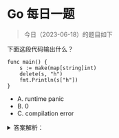 # Go 每日一题

> 今日（2023-06-18）的题目如下

下面这段代码输出什么？

```golang
func main() {  
    s := make(map[string]int)
    delete(s, "h")
    fmt.Println(s["h"])
}
```

- A. runtime panic
- B. 0
- C. compilation error

<details>
<summary>答案解析：</summary>
<div>

参考答案及解析：B。

删除 map 不存在的键值对时，不会报错，相当于没有任何作用；获取不存在的减值对时，返回值类型对应的零值，所以返回 0。

</div>
</details>
